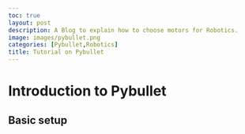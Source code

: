 ```yaml
---
toc: true
layout: post
description: A Blog to explain how to choose motors for Robotics.
image: images/pybullet.png
categories: [Pybullet,Robotics]
title: Tutorial on Pybullet
---
```

# Introduction to Pybullet

## Basic setup

